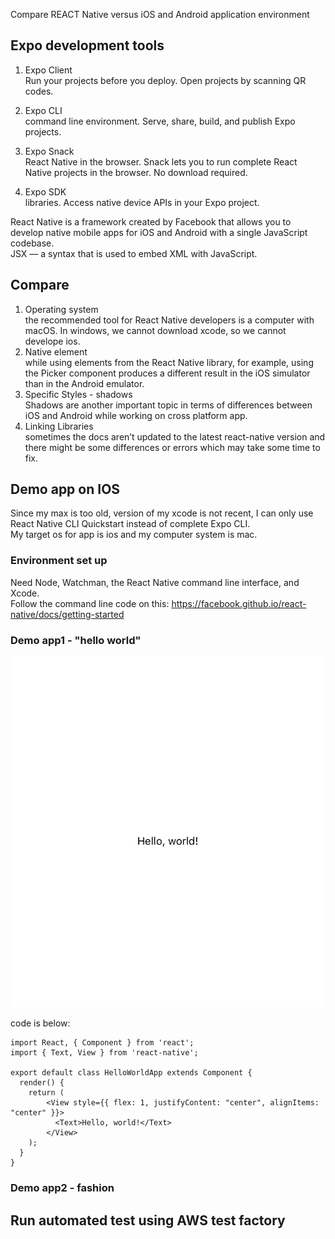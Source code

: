 Compare REACT Native versus iOS and Android application environment           

## Expo development tools        
1. Expo Client    
Run your projects before you deploy. Open projects by scanning QR codes.     

2. Expo CLI     
command line environment. Serve, share, build, and publish Expo projects.     

3. Expo Snack    
React Native in the browser. Snack lets you to run complete React Native projects in the browser. No download required.    

4. Expo SDK    
libraries. Access native device APIs in your Expo project.      


React Native is a framework created by Facebook that allows you to develop native mobile apps for iOS and Android with a single JavaScript codebase.    
JSX — a syntax that is used to embed XML with JavaScript.    

## Compare   
1. Operating system    
the recommended tool for React Native developers is a computer with macOS. In windows, we cannot download xcode, so we cannot develope ios.        
2. Native element    
while using elements from the React Native library, for example, using the Picker component produces a different result in the iOS simulator than in the Android emulator.     
3. Specific Styles - shadows    
Shadows are another important topic in terms of differences between iOS and Android while working on cross platform app.      
4. Linking Libraries    
sometimes the docs aren’t updated to the latest react-native version and there might be some differences or errors which may take some time to fix.    

## Demo app on IOS
Since my max is too old, version of my xcode is not recent, I can only use React Native CLI Quickstart instead of complete Expo CLI.    
My target os for app is ios and my computer system is mac.    

### Environment set up    
Need Node, Watchman, the React Native command line interface, and Xcode.     
Follow the command line code on this: https://facebook.github.io/react-native/docs/getting-started     

### Demo app1 - "hello world"     
![demoImg1](https://github.com/zhou-1/State-Of-Art-Researches/blob/master/ReactNativeIOSANDROID/DemoImg/1.jpg)

code is below:
```
import React, { Component } from 'react';
import { Text, View } from 'react-native';

export default class HelloWorldApp extends Component {
  render() {
    return (
        <View style={{ flex: 1, justifyContent: "center", alignItems: "center" }}>
          <Text>Hello, world!</Text>
        </View>
    );
  }
}
```

### Demo app2 - fashion   


## Run automated test using AWS test factory    


